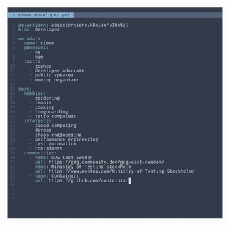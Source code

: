 <img src="https://github.com/simskij/simskij/raw/master/devcard.gif" width=1024 alt="dev card" align="center">
